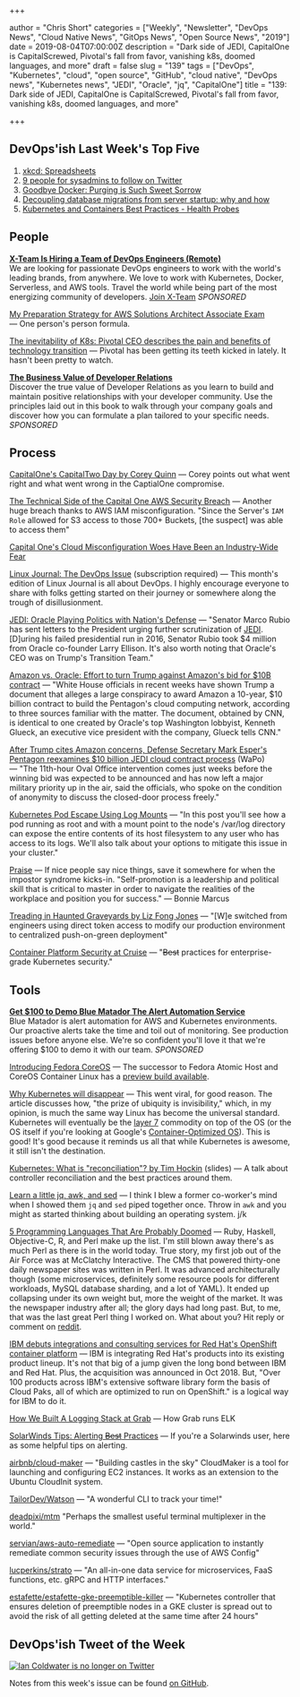 +++

author = "Chris Short"
categories = ["Weekly", "Newsletter", "DevOps News", "Cloud Native News", "GitOps News", "Open Source News", "2019"]
date = 2019-08-04T07:00:00Z
description = "Dark side of JEDI, CapitalOne is CapitalScrewed, Pivotal's fall from favor, vanishing k8s, doomed languages, and more"
draft = false
slug = "139"
tags = ["DevOps", "Kubernetes", "cloud", "open source", "GitHub", "cloud native", "DevOps news", "Kubernetes news", "JEDI", "Oracle", "jq", "CapitalOne"]
title = "139: Dark side of JEDI, CapitalOne is CapitalScrewed, Pivotal's fall from favor, vanishing k8s, doomed languages, and more"

+++

## DevOps'ish Last Week's Top Five

1. [xkcd: Spreadsheets](https://xkcd.com/2180/)
1. [9 people for sysadmins to follow on Twitter](https://opensource.com/article/19/7/twitter-sysadmins)
1. [Goodbye Docker: Purging is Such Sweet Sorrow](https://zwischenzugs.com/2019/07/27/goodbye-docker-purging-is-such-sweet-sorrow/)
1. [Decoupling database migrations from server startup: why and how](https://pythonspeed.com/articles/schema-migrations-server-startup/)
1. [Kubernetes and Containers Best Practices - Health Probes](https://www.magalix.com/blog/kubernetes-and-containers-best-practices-health-probes)

## People

[**X-Team Is Hiring a Team of DevOps Engineers (Remote)**](https://cshort.co/2GImsty)  
We are looking for passionate DevOps engineers to work with the world's leading brands, from anywhere. We love to work with Kubernetes, Docker, Serverless, and AWS tools. Travel the world while being part of the most energizing community of developers. [Join X-Team](https://x-team.com/remote-devops-engineer-jobs/?utm_source=devopsish&utm_medium=email-ad) *SPONSORED*

[My Preparation Strategy for AWS Solutions Architect Associate Exam](https://sumit-ghosh.com/articles/aws-solutions-architect-associate-preparation/) — One person's person formula.

[The inevitability of K8s: Pivotal CEO describes the pain and benefits of technology transition](https://www.theregister.co.uk/2019/07/29/pivotal_ceo_interview/) — Pivotal has been getting its teeth kicked in lately. It hasn't been pretty to watch.

[**The Business Value of Developer Relations**](https://cshort.co/2K9XsgV)  
Discover the true value of Developer Relations as you learn to build and maintain positive relationships with your developer community. Use the principles laid out in this book to walk through your company goals and discover how you can formulate a plan tailored to your specific needs. *SPONSORED*

## Process

[CapitalOne's CapitalTwo Day by Corey Quinn](https://www.lastweekinaws.com/blog/capitalones-capitaltwo-day/) — Corey points out what went right and what went wrong in the CaptialOne compromise.

[The Technical Side of the Capital One AWS Security Breach](https://start.jcolemorrison.com/the-technical-side-of-the-capital-one-aws-security-breach/) — Another huge breach thanks to AWS IAM misconfiguration. "Since the Server's `IAM Role` allowed for S3 access to those 700+ Buckets, [the suspect] was able to access them"

[Capital One's Cloud Misconfiguration Woes Have Been an Industry-Wide Fear](https://thenewstack.io/capital-ones-cloud-misconfiguration-woes-have-been-an-industry-wide-fear/)

[Linux Journal: The DevOps Issue](https://www.linuxjournal.com/content/devops-issue?utm_source=devopsish&utm_medium=newsletter&utm_campaign=139) (subscription required) — This month's edition of Linux Journal is all about DevOps. I highly encourage everyone to share with folks getting started on their journey or somewhere along the trough of disillusionment.

[JEDI: Oracle Playing Politics with Nation's Defense](https://chrisshort.net/use-the-force-larry-oracle-playing-politics-with-nations-defense/?utm_source=devopsish&utm_medium=newsletter&utm_campaign=139) — "Senator Marco Rubio has sent letters to the President urging further scrutinization of [JEDI](https://devopsish.com/tags/jedi/). [D]uring his failed presidential run in 2016, Senator Rubio took $4 million from Oracle co-founder Larry Ellison. It's also worth noting that Oracle's CEO was on Trump's Transition Team."

[Amazon vs. Oracle: Effort to turn Trump against Amazon's bid for $10B contract](https://www.cnn.com/2019/07/26/politics/oracle-trump-amazon-defense-contract-conspiracy/index.html) — "White House officials in recent weeks have shown Trump a document that alleges a large conspiracy to award Amazon a 10-year, $10 billion contract to build the Pentagon's cloud computing network, according to three sources familiar with the matter. The document, obtained by CNN, is identical to one created by Oracle's top Washington lobbyist, Kenneth Glueck, an executive vice president with the company, Glueck tells CNN."

[After Trump cites Amazon concerns, Defense Secretary Mark Esper's Pentagon reexamines $10 billion JEDI cloud contract process](https://www.washingtonpost.com/business/2019/08/01/after-trump-cites-amazon-concerns-pentagon-re-examines-billion-jedi-cloud-contract-process/?utm_term=.4efc4954fd9a) (WaPo) — "The 11th-hour Oval Office intervention comes just weeks before the winning bid was expected to be announced and has now left a major military priority up in the air, said the officials, who spoke on the condition of anonymity to discuss the closed-door process freely."

[Kubernetes Pod Escape Using Log Mounts](https://blog.aquasec.com/kubernetes-security-pod-escape-log-mounts) — "In this post you'll see how a pod running as root and with a mount point to the node's /var/log directory can expose the entire contents of its host filesystem to any user who has access to its logs. We'll also talk about your options to mitigate this issue in your cluster."

[Praise](https://devopsish.com/praise/) — If nice people say nice things, save it somewhere for when the impostor syndrome kicks-in. "Self-promotion is a leadership and political skill that is critical to master in order to navigate the realities of the workplace and position you for success." ― Bonnie Marcus

[Treading in Haunted Graveyards by Liz Fong Jones](https://www.honeycomb.io/blog/treading-in-haunted-graveyards/) — "[W]e switched from engineers using direct token access to modify our production environment to centralized push-on-green deployment"

[Container Platform Security at Cruise](https://medium.com/cruise/container-platform-security-7a3057a27663) — "~~Best~~ practices for enterprise-grade Kubernetes security."

## Tools

[**Get $100 to Demo Blue Matador The Alert Automation Service**](https://cshort.co/2YKgZg4)  
Blue Matador is alert automation for AWS and Kubernetes environments. Our proactive alerts take the time and toil out of monitoring. See production issues before anyone else. We're so confident you'll love it that we're offering $100 to demo it with our team. *SPONSORED*

[Introducing Fedora CoreOS](https://fedoramagazine.org/introducing-fedora-coreos/) — The successor to Fedora Atomic Host and CoreOS Container Linux has a [preview build available](https://getfedora.org/en/coreos/download/).

[Why Kubernetes will disappear](https://levelup.gitconnected.com/why-kubernetes-will-disappear-10ffcfb39f01?gi=9107aafda7ae) — This went viral, for good reason. The article discusses how, "the prize of ubiquity is invisibility," which, in my opinion, is much the same way Linux has become the universal standard. Kubernetes will eventually be the [layer 7](https://chrisshort.net/drawings/osi-model/) commodity on top of the OS (or the OS itself if you're looking at Google's [Container-Optimized OS](https://cloud.google.com/container-optimized-os/docs/)). This is good! It's good because it reminds us all that while Kubernetes is awesome, it still isn't the destination.

[Kubernetes: What is "reconciliation"? by Tim Hockin](https://speakerdeck.com/thockin/kubernetes-what-is-reconciliation) (slides) — A talk about controller reconciliation and the best practices around them.

[Learn a little jq, awk, and sed](https://letterstoanewdeveloper.com/2019/07/29/learn-a-little-jq-awk-and-sed/) — I think I blew a former co-worker's mind when I showed them `jq` and `sed` piped together once. Throw in `awk` and you might as started thinking about building an operating system. j/k

[5 Programming Languages That Are Probably Doomed](https://insights.dice.com/2019/07/29/5-programming-languages-probably-doomed/?utm_source=devopsish&utm_medium=newsletter&utm_campaign=139) — Ruby, Haskell, Objective-C, R, and Perl make up the list. I'm still blown away there's as much Perl as there is in the world today. True story, my first job out of the Air Force was at McClatchy Interactive. The CMS that powered thirty-one daily newspaper sites was written in Perl. It was advanced architecturally though (some microservices, definitely some resource pools for different workloads, MySQL database sharding, and a lot of YAML). It ended up collapsing under its own weight but, more the weight of the market. It was the newspaper industry after all; the glory days had long past. But, to me, that was the last great Perl thing I worked on. What about you? Hit reply or comment on [reddit](https://reddit.com/r/devopsish/).

[IBM debuts integrations and consulting services for Red Hat's OpenShift container platform](https://venturebeat.com/2019/08/01/ibm-debuts-integrations-and-consulting-services-for-red-hats-openshift-container-platform/) — IBM is integrating Red Hat's products into its existing product lineup. It's not that big of a jump given the long bond between IBM and Red Hat. Plus, the acquisition was announced in Oct 2018. But, "Over 100 products across IBM's extensive software library form the basis of Cloud Paks, all of which are optimized to run on OpenShift." is a logical way for IBM to do it.

[How We Built A Logging Stack at Grab](https://engineering.grab.com/how-built-logging-stack) — How Grab runs ELK

[SolarWinds Tips: Alerting ~~Best~~ Practices](https://loop1.com/swblog/solarwinds-tip-alerting-best-practices/) — If you're a Solarwinds user, here as some helpful tips on alerting.

[airbnb/cloud-maker](https://github.com/airbnb/cloud-maker) — "Building castles in the sky" CloudMaker is a tool for launching and configuring EC2 instances. It works as an extension to the Ubuntu CloudInit system.

[TailorDev/Watson](https://github.com/TailorDev/Watson) — "A wonderful CLI to track your time!"

[deadpixi/mtm](https://github.com/deadpixi/mtm) "Perhaps the smallest useful terminal multiplexer in the world."

[servian/aws-auto-remediate](https://github.com/servian/aws-auto-remediate) — "Open source application to instantly remediate common security issues through the use of AWS Config"

[lucperkins/strato](https://github.com/lucperkins/strato) — "An all-in-one data service for microservices, FaaS functions, etc. gRPC and HTTP interfaces."

[estafette/estafette-gke-preemptible-killer](https://github.com/estafette/estafette-gke-preemptible-killer) — "Kubernetes controller that ensures deletion of preemptible nodes in a GKE cluster is spread out to avoid the risk of all getting deleted at the same time after 24 hours"

## DevOps'ish Tweet of the Week

[![Ian Coldwater is no longer on Twitter](https://shortcdn.com/devopsish/139-tweet-of-the-week.png)](https://twitter.com/ChrisShort/status/1172851064862887936)

Notes from this week's issue can be found [on GitHub](https://github.com/chris-short/devopsish.com).
